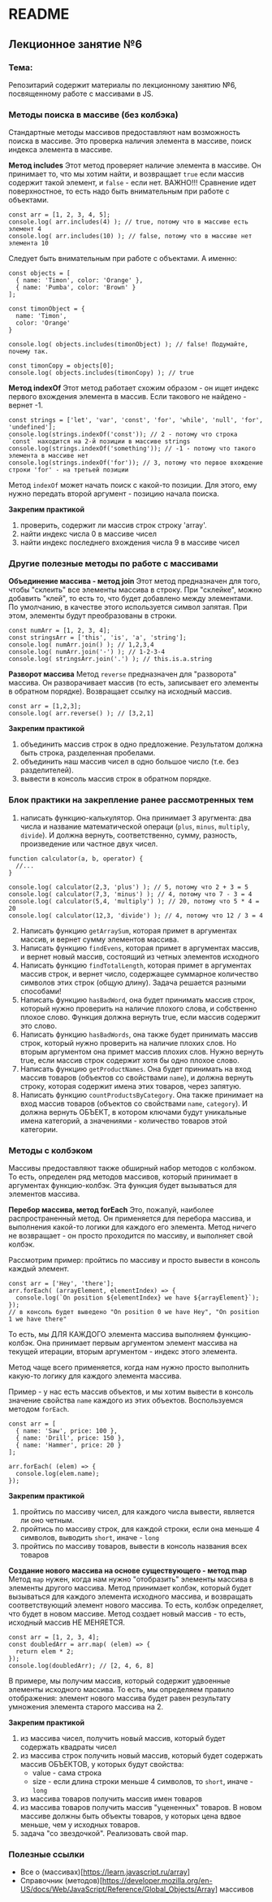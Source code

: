 # README

## Лекционное занятие №6

### Тема:

Репозитарий содержит материалы по лекционному занятию №6, посвященному работе с массивами в JS.

### Методы поиска в массиве (без колбэка)
Стандартные методы массивов предоставляют нам возможность поиска в массиве. Это проверка наличия элемента в массиве, поиск индекса элемента в массиве.

**Метод includes**
Этот метод проверяет наличие элемента в массиве. Он принимает то, что мы хотим найти, и возвращает `true` если массив содержит такой элемент, и `false` - если нет. ВАЖНО!!! Сравнение идет поверхностное, то есть надо быть внимательным при работе с объектами.

```
const arr = [1, 2, 3, 4, 5];
console.log( arr.includes(4) ); // true, потому что в массиве есть элемент 4
console.log( arr.includes(10) ); // false, потому что в массиве нет элемента 10
```

Следует быть внимательным при работе с объектами. А именно:
```
const objects = [
  { name: 'Timon', color: 'Orange' },
  { name: 'Pumba', color: 'Brown' }
];

const timonObject = {
  name: 'Timon',
  color: 'Orange'
}

console.log( objects.includes(timonObject) ); // false! Подумайте, почему так.

const timonCopy = objects[0];
console.log( objects.includes(timonCopy) ); // true
```

**Метод indexOf**
Этот метод работает схожим образом - он ищет индекс первого вхождения элемента в массив. Если такового не найдено - вернет -1.
```
const strings = ['let', 'var', 'const', 'for', 'while', 'null', 'for', 'undefined'];
console.log(strings.indexOf('const')); // 2 - потому что строка `const` находится на 2-й позиции в массиве strings
console.log(strings.indexOf('something')); // -1 - потому что такого элемента в массиве нет
console.log(strings.indexOf('for')); // 3, потому что первое вхождение строки 'for' - на третьей позиции
```

Метод `indexOf` может начать поиск с какой-то позиции. Для этого, ему нужно передать второй аргумент - позицию начала поиска.

**Закрепим практикой**
1. проверить, содержит ли массив строк строку 'array'.
2. найти индекс числа 0  в массиве чисел
3. найти индекс последнего вхождения числа 9 в массиве чисел

### Другие полезные методы по работе с массивами
**Объединение массива - метод join**
Этот метод предназначен для того, чтобы "склеить" все элементы массива в строку. При "склейке", можно добавить "клей", то есть то, что будет добавлено между элементами. По умолчанию, в качестве этого используется символ запятая. При этом, элементы будут преобразованы в строки.
```
const numArr = [1, 2, 3, 4];
const stringsArr = ['this', 'is', 'a', 'string'];
console.log( numArr.join() ); // 1,2,3,4
console.log( numArr.join('-') ); // 1-2-3-4
console.log( stringsArr.join('.') ); // this.is.a.string
```

**Разворот массива**
Метод `reverse` предназначен для "разворота" массива. Он разворачивает массив (то есть, записывает его элементы в обратном порядке). Возвращает ссылку на исходный массив.
```
const arr = [1,2,3];
console.log( arr.reverse() ); // [3,2,1]
```

**Закрепим практикой**
1. объединить массив строк в одно предложение. Результатом должна быть строка, разделенная пробелами.
2. объединить наш массив чисел в одно большое число (т.е. без разделителей).
3. вывести в консоль массив строк в обратном порядке.

### Блок практики на закрепление ранее рассмотренных тем
1. написать функцию-калькулятор. Она принимает 3 аругмента: два числа и название математической операци (`plus`, `minus`, `multiply`, `divide`). И должна вернуть, соответственно, сумму, разность, произведение или частное двух чисел.
```
function calculator(a, b, operator) {
  //...
}

console.log( calculator(2,3, 'plus') ); // 5, потому что 2 + 3 = 5
console.log( calculator(7,3, 'minus') ); // 4, потому что 7 - 3 = 4
console.log( calculator(5,4, 'multiply') ); // 20, потому что 5 * 4 = 20
console.log( calculator(12,3, 'divide') ); // 4, потому что 12 / 3 = 4
```

2. Написать функцию `getArraySum`, которая примет в аргументах массив, и вернет сумму элементов массива.
3. Написать функцию `findEvens`, которая примет в аргументах массив, и вернет новый массив, состоящий из четных элементов исходного
4. Написать функцию `findTotalLength`, которая примет в аргументах массив строк, и вернет число, содержащее суммарное количество символов этих строк (общую длину). Задача решается разными способами!
5. Написать функцию `hasBadWord`, она будет принимать массив строк, который нужно проверить на наличие плохого слова, и собственно плохое слово. Функция должна вернуть true, если массив содержит это слово.
6. Написать функцию `hasBadWords`, она также будет принимать массив строк, который нужно проверить на наличие плохих слов. Но вторым аргументом она примет массив плохих слов. Нужно вернуть true, если массив строк содержит хотя бы одно плохое слово.
7. Написать функцию `getProductNames`. Она будет принимать на вход массив товаров (объектов со свойствами `name`), и должна вернуть строку, которая содержит имена этих товаров, через запятую.
8. Написать функцию `countProductsByCategory`. Она также принимает на вход массив товаров (объектов со свойствами `name`, `category`). И должна вернуть ОБЪЕКТ, в котором ключами будут уникальные имена категорий, а значениями - количество товаров этой категории.

### Методы с колбэком
Массивы предоставляют также обширный набор методов с колбэком. То есть, определен ряд методов массивов, который принимает в аргументах функцию-колбэк. Эта функция будет вызываться для элементов массива.

**Перебор массива, метод forEach**
Это, пожалуй, наиболее распространенный метод. Он применяется для перебора массива, и выполнения какой-то логики для каждого его элемента. Метод ничего не возвращает - он просто проходится по массиву, и выполняет свой колбэк.

Рассмотрим пример: пройтись по массиву и просто вывести в консоль каждый элемент.

```
const arr = ['Hey', 'there'];
arr.forEach( (arrayElement, elementIndex) => {
  console.log(`On position ${elementIndex} we have ${arrayElement}`);
});
// в консоль будет выведено "On position 0 we have Hey", "On position 1 we have there"
```

То есть, мы ДЛЯ КАЖДОГО элемента массива выполняем функцию-колбэк. Она принимает первым аргументом элемент массива на текущей итерации, вторым аргументом - индекс этого элемента.

Метод чаще всего применяется, когда нам нужно просто выполнить какую-то логику для каждого элемента массива.

Пример - у нас есть массив объектов, и мы хотим вывести в консоль значение свойства `name` каждого из этих объектов. Воспользуемся методом `forEach`.
```
const arr = [
  { name: 'Saw', price: 100 },
  { name: 'Drill', price: 150 },
  { name: 'Hammer', price: 20 }
];

arr.forEach( (elem) => {
  console.log(elem.name);
});
```

**Закрепим практикой**
1. пройтись по массиву чисел, для каждого числа вывести, является ли оно четным.
2. пройтись по массиву строк, для каждой строки, если она меньше 4 символов, выводить `short`, иначе - `long`
3. пройтись по массиву товаров, вывести в консоль названия всех товаров

**Создание нового массива на основе существующего - метод map**
Метод `map` нужен, когда нам нужно "отобразить" элементы массива в элементы другого массива. Метод принимает колбэк, который будет вызываться для каждого элемента исходного массива, и возвращать соответствующий элемент нового массива. То есть, колбэк определяет, что будет в новом массиве. Метод создает новый массив - то есть, исходный массив НЕ МЕНЯЕТСЯ.
```
const arr = [1, 2, 3, 4];
const doubledArr = arr.map( (elem) => {
  return elem * 2;
});
console.log(doubledArr); // [2, 4, 6, 8]
```

В примере, мы получим массив, который содержит удвоенные элементы исходного массива. То есть, мы определяем правило отображения: элемент нового массива будет равен результату умножения элемента старого массива на 2.

**Закрепим практикой**
1. из массива чисел, получить новый массив, который будет содержать квадраты чисел
2. из массива строк получить новый массив, который будет содержать массив ОБЪЕКТОВ, у которых будут свойства:
     * value - сама строка
     * size - если длина строки меньше 4 символов, то `short`, иначе - `long`
3. из массива товаров получить массив имен товаров
4. из массива товаров получить массив "уцененных" товаров. В новом массиве должны быть объекты товаров, у которых цена вдвое меньше, чем у исходных товаров.
5. задача "со звездочкой". Реализовать свой map.

### Полезные ссылки
 - Все о (массивах)[https://learn.javascript.ru/array]
 - Справочник (методов)[https://developer.mozilla.org/en-US/docs/Web/JavaScript/Reference/Global_Objects/Array] массивов